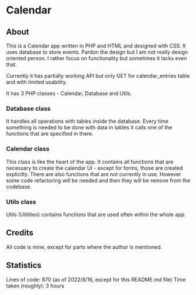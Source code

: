 # Calendar
## About
This is a Calendar app written in PHP and HTML and designed with CSS. It uses database to store events. Pardon the design but I am not really design oriented person. I rather focus on functionality but sometimes it lacks even that.

Currently it has partially working API but only GET for calendar_entries table and with limited usability.

It has 3 PHP classes - Calendar, Database and Utils.

### Database class
It handles all operations with tables inside the database. Every time something is needed to be done with data in tables it calls one of the functions that are specified in there.

### Calendar class
This class is like the heart of the app. It contains all functions that are necessary to create the calendar UI - except for forms, those are created explicitly. There are also functions that are not currently in use. However some code refactoring will be needed and then they will be remove from the codebase.

### Utils class
Utils (Utilities) contains functions that are used often within the whole app.

## Credits
All code is mine, except for parts where the author is mentioned.

## Statistics
Lines of code: 870 (as of 2022/8/16, except for this README.md file)
Time taken (roughly): 3 hours